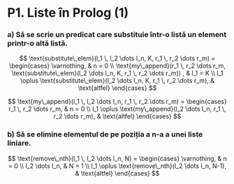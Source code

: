 # P1. Liste în Prolog (1)

### a) Să se scrie un predicat care substituie într-o listă un element printr-o altă listă.

$$
\text{substitute\_elem}(l_1 \, l_2 \dots l_n, K, r_1 \, r_2 \dots r_m) =
\begin{cases}
    \varnothing, & n = 0 \\
    \text{my\_append}(r_1 \, r_2 \dots r_m, \text{substitute\_elem}(l_2 \dots l_n, K, r_1 \, r_2 \dots r_m)) , & l_1 = K \\
    l_1 \oplus \text{substitute\_elem}(l_2 \dots l_n, K, r_1 \, r_2 \dots r_m), & \text{altfel}
\end{cases}
$$

$$
\text{my\_append}(l_1 \, l_2 \dots l_n, r_1 \, r_2 \dots r_m) =
\begin{cases}
    r_1 \, r_2 \dots r_m, & n = 0 \\
    l_1 \oplus \text{my\_append}(l_2 \dots l_n, r_1 \, r_2 \dots r_m), & \text{altfel}
\end{cases}
$$


### b) Să se elimine elementul de pe poziția a n-a a unei liste liniare.

$$
\text{remove\_nth}(l_1 \, l_2 \dots l_n, N) =
\begin{cases}
    \varnothing, & n = 0 \\
    l_2 \dots l_n, & N = 1 \\
    l_1 \oplus \text{remove\_nth}(l_2 \dots l_n, N-1), & \text{altfel}
\end{cases}
$$
